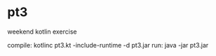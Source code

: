 # pt3
weekend kotlin exercise

compile: kotlinc pt3.kt -include-runtime -d pt3.jar
run: java -jar pt3.jar
